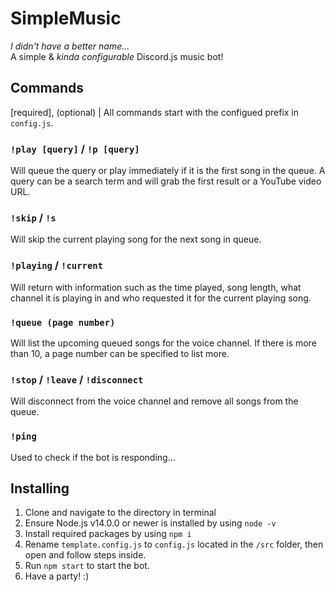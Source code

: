 # SimpleMusic
*I didn't have a better name...*<br />
A simple & *kinda configurable* Discord.js music bot!

## Commands
[required], (optional) | All commands start with the configued prefix in `config.js`.

### `!play [query]` / `!p [query]`
Will queue the query or play immediately if it is the first song in the queue. A query can be a search term and will grab the first result or a YouTube video URL.

### `!skip` / `!s`
Will skip the current playing song for the next song in queue.

### `!playing` / `!current`
Will return with information such as the time played, song length, what channel it is playing in and who requested it for the current playing song.

### `!queue (page number)`
Will list the upcoming queued songs for the voice channel. If there is more than 10, a page number can be specified to list more.

### `!stop` / `!leave` / `!disconnect`
Will disconnect from the voice channel and remove all songs from the queue.

### `!ping`
Used to check if the bot is responding...

## Installing
1. Clone and navigate to the directory in terminal
2. Ensure Node.js v14.0.0 or newer is installed by using `node -v`
3. Install required packages by using `npm i`
4. Rename `template.config.js` to `config.js` located in the `/src` folder, then open and follow steps inside.
5. Run `npm start` to start the bot.
7. Have a party! :)